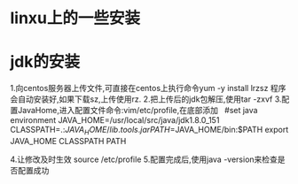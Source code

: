 # linxu上的一些安装
# jdk的安装

1.向centos服务器上传文件,可直接在centos上执行命令yum -y install lrzsz 程序会自动安装好,如果下载sz,上传使用rz.
2.把上传后的jdk包解压,使用tar -zxvf 
3.配置JavaHome,进入配置文件命令:vim/etc/profile,在底部添加
    #set java environment
    JAVA_HOME=/usr/local/src/java/jdk1.8.0_151
    CLASSPATH=.:$JAVA_HOME/lib.tools.jar
    PATH=$JAVA_HOME/bin:$PATH
    export JAVA_HOME CLASSPATH PATH
    
    

4.让修改及时生效
source /etc/profile
5.配置完成后,使用java -version来检查是否配置成功
